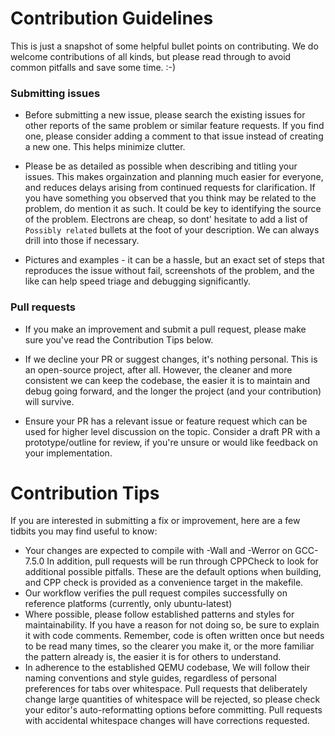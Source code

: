 # Contribution Guidelines

This is just a snapshot of some helpful bullet points on contributing. We do welcome contributions of all kinds, but please read through to avoid common pitfalls and save some time. :-)

### Submitting issues

- Before submitting a new issue, please search the existing issues for other reports of the same problem or similar feature requests. If you find one, please consider adding a comment to that issue instead of creating a new one. This helps minimize clutter.

- Please be as detailed as possible when describing and titling your issues. This makes orgainzation and planning much easier for everyone, and reduces delays arising from continued requests for clarification. If you have something you observed that you think may be related to the problem, do mention it as such. It could be key to identifying the source of the problem. Electrons are cheap, so dont' hesitate to add a list of `Possibly related` bullets at the foot of your description. We can always drill into those if necessary.

- Pictures and examples - it can be a hassle, but an exact set of steps that reproduces the issue without fail, screenshots of the problem, and the like can help speed triage and debugging significantly.


### Pull requests

 - If you make an improvement and submit a pull request, please make sure you've read the Contribution Tips below.

 - If we decline your PR or suggest changes, it's nothing personal. This is an open-source project, after all. However, the cleaner and more consistent we can keep the codebase, the easier it is to maintain and debug going forward, and the longer the project (and your contribution) will survive.

 - Ensure your PR has a relevant issue or feature request which can be used for higher level discussion on the topic. Consider a draft PR with a prototype/outline for review, if you're unsure or would like feedback on your implementation.


# Contribution Tips

If you are interested in submitting a fix or improvement, here are a few tidbits you may find useful to know:

- Your changes are expected to compile with -Wall and -Werror on GCC-7.5.0 In addition, pull requests will be run through CPPCheck to look for additional possible pitfalls. These are the default options when building, and CPP check is provided as a convenience target in the makefile.
- Our workflow verifies the pull request compiles successfully on reference platforms (currently, only ubuntu-latest)
- Where possible, please follow established patterns and styles for maintainability. If you have a reason for not doing so, be sure to explain it with code comments. Remember, code is often written once but needs to be read many times, so the clearer you make it, or the more familiar the pattern already is, the easier it is for others to understand.
- In adherence to the established QEMU codebase, We will follow their naming conventions and style guides, regardless of personal preferences for tabs over whitespace. Pull requests that deliberately change large quantities of whitespace will be rejected, so please check your editor's auto-reformatting options before committing. Pull requests with accidental whitespace changes will have corrections requested.
